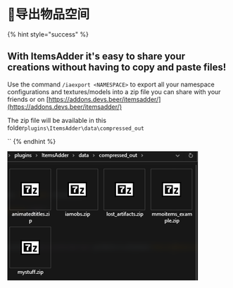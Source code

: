 # 💾导出物品空间

{% hint style="success" %}
## With ItemsAdder it's easy to share your creations without having to copy and paste files!

Use the command `/iaexport <NAMESPACE>` to export all your namespace configurations and textures/models into a zip file you can share with your friends or on [https://addons.devs.beer/itemsadder/](https://addons.devs.beer/itemsadder/)

The zip file will be available in this folder`plugins\ItemsAdder\data\compressed_out`

\`\`
{% endhint %}

![](../.gitbook/assets/immagine%20%2834%29.png)

